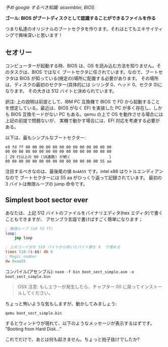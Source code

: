 *予め google するべき知識: assembler, BIOS*

**ゴール: BIOS がブートディスクとして認識することができるファイルを作る**

つまり私達のオリジナルのブートセクタを作ります。それはとてもエキサイティングで興味深いと思います！

セオリー
-------

コンピューターが起動する時、BIOS は、OS を読み込む方法を知りません。そのタスクは、BIOS ではなく
ブートセクタに任されています。なので、ブートセクタは BIOS が知っている(規定の)場所に配置する必要があります。
その場所は、ディスクの最初のセクター(具体的には シリンダ 0、ヘッド 0、セクタ 0)になります。
その大きは 512 バイトと決められています。

訳注:
上の説明は前提として、IBM PC 互換機で BIOS で FD から起動することを想定している。最近は、BIOS がなく EFI を実装した 
PC が多く存在し、しかも BIOS 互換モードがない PC もある。qemu の上で OS を動作させる場合には上記の前提で問題ないが、
実機で動かす場合には、EFI 対応を考慮する必要がある。


以下は、最もシンプルなブートセクター:

```
e9 fd ff 00 00 00 00 00 00 00 00 00 00 00 00 00
00 00 00 00 00 00 00 00 00 00 00 00 00 00 00 00
[ 29 行以上の 00 (16進数) が続く                 ]
00 00 00 00 00 00 00 00 00 00 00 00 00 00 55 aa
```

注目するべきなのは、最後尾の値 `0xAA55` です。intel x86 はりトルエンディアンなので
ブートセクターには 55 aa がひっくり返って記録されています。
最初の 3 バイトは無限ループの jump 命令です。

Simplest boot sector ever
-------------------------

あなたは、上記 512 バイトのファイルをバイナリエディタ(hex エディタ)で書くこともできますが、
アセンブラ言語で書けばすごく簡単になります；

```nasm
; 無限ループ (e9 fd ff)
loop:
    jmp loop 

; 上のコード分を 510 バイトから除いたバイト数を 0  で埋める
times 510-($-$$) db 0
; Magic number
dw 0xaa55 
```

コンパイル(アセンブル):
`nasm -f bin boot_sect_simple.asm -o boot_sect_simple.bin`

> OSX 注意: もしエラーが発生したら、チャプター 00 に戻ってインストールしてください。

ちょっと怖いような気もしますが、動かしてみましょう:

`qemu boot_sect_simple.bin`

するとウィンドウが現れて、以下のようなメッセージが表示するはずです。
"Booting from Hard Disk..."

これでだけで、あとは何も起きません。ちょっと拍子抜けでしたか?

